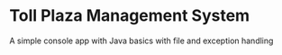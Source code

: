 # Toll Plaza Management System
A simple console app with Java basics with file and exception handling
